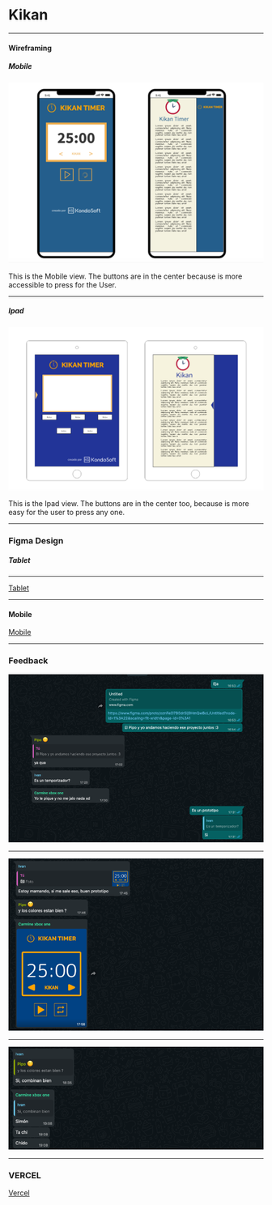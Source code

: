 # Kikan

---

#### Wireframing 


##### Mobile

![Kikan](img/Mobile.png)

This is the Mobile view.
The buttons are in the center because is more accessible to press for the User.

---

##### Ipad

![kikan](img/Ipad.png)

This is the Ipad view.
The buttons are in the center too, because is more easy for the user to press any one.

---

### Figma Design


##### Tablet 

--- 

[Tablet](https://www.figma.com/proto/cO5Ist0yAXXNP2AGkmJ3Q1/Kikan-Tablet?node-id=15%3A0&scaling=scale-down&page-id=0%3A1)

---

#### Mobile

[Mobile](https://www.figma.com/proto/oznReD7B0drSij9HmQwBcL/Kikan?node-id=1%3A22&scaling=scale-down&page-id=0%3A1)

---

### Feedback



![figma](img/1.png)

---

![figma](img/2.png)

---

![figma](img/3.png)

---

### VERCEL 

[Vercel](https://kikan-8a94d37y6-pipos.vercel.app/)
